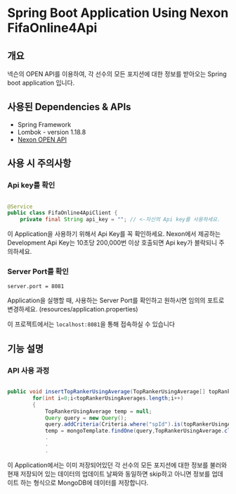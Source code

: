 # Spring Boot Application Using Nexon FifaOnline4Api

## 개요
넥슨의 OPEN API를 이용하여, 각 선수의 모든 포지션에 대한 정보를 받아오는 Spring boot application 입니다.

## 사용된 Dependencies & APIs
- Spring Framework
- Lombok - version 1.18.8
- [Nexon OPEN API](<https://developers.nexon.com/fifaonline4>)

## 사용 시 주의사항
### Api key를 확인

```java

@Service
public class FifaOnline4ApiClient {
    private final String api_key = ""; // <-자신의 Api key를 사용하세요.

```

이 Application을 사용하기 위해서 Api Key를 꼭 확인하세요. Nexon에서 제공하는 Development Api Key는 10초당 200,000번 이상 호출되면 Api key가 블락되니 주의하세요.

### Server Port를 확인
```properties
server.port = 8081
```
Application을 실행할 때, 사용하는 Server Port를 확인하고 원하시면 임의의 포트로 변경하세요. (resources/application.properties)

이 프로젝트에서는 `localhost:8081`을 통해 접속하실 수 있습니다


## 기능 설명
### API 사용 과정

```java

public void insertTopRankerUsingAverage(TopRankerUsingAverage[] topRankerUsingAverages){
        for(int i=0;i<topRankerUsingAverages.length;i++)
        {
            TopRankerUsingAverage temp = null;
            Query query = new Query();
            query.addCriteria(Criteria.where("spId").is(topRankerUsingAverages[i].getSpId()).andOperator(Criteria.where("spPosition").is(topRankerUsingAverages[i].getSpPosition())));
            temp = mongoTemplate.findOne(query,TopRankerUsingAverage.class);
            .
            .
            .

```
이 Application에서는 이미 저장되어있던 각 선수의 모든 포지션에 대한 정보를 불러와 현재 저장되어 있는 데이터의
업데이트 날짜와 동일하면 skip하고 아니면 정보를 업데이트 하는 형식으로 MongoDB에 데이터를 저장합니다.
